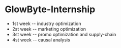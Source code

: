 # GlowByte-Internship

* 1st week -- industry optimization
* 2st week -- marketing optimization
* 3st week -- promo optimization and supply-chain
* 4st week -- causal analysis

